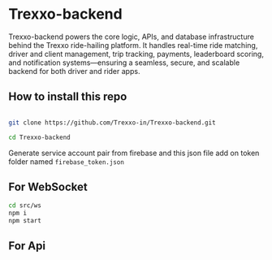 # Trexxo-backend
Trexxo-backend powers the core logic, APIs, and database infrastructure behind the Trexxo ride-hailing platform. It handles real-time ride matching, driver and client management, trip tracking, payments, leaderboard scoring, and notification systems—ensuring a seamless, secure, and scalable backend for both driver and rider apps.


## How to install this repo

```bash

git clone https://github.com/Trexxo-in/Trexxo-backend.git

cd Trexxo-backend

```


Generate service account pair from firebase and this json file add on token folder named `firebase_token.json`

## For WebSocket

```bash
cd src/ws
npm i
npm start

```
## For Api

```bash



```
